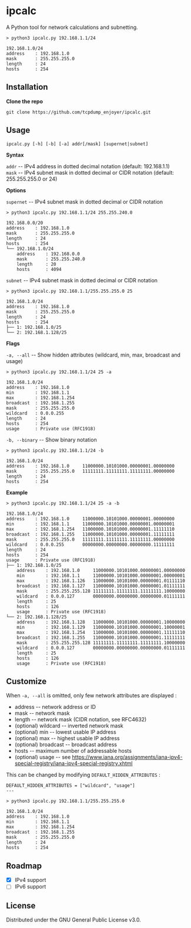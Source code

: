 # ipcalc

A Python tool for network calculations and subnetting.

```
> python3 ipcalc.py 192.168.1.1/24

192.168.1.0/24
address    : 192.168.1.0    
mask       : 255.255.255.0  
length     : 24             
hosts      : 254            
```

## Installation

**Clone the repo**

```
git clone https://github.com/tcpdump_enjoyer/ipcalc.git
```

## Usage

```
ipcalc.py [-h] [-b] [-a] addr[/mask] [supernet|subnet]
```

**Syntax**

`addr` -- IPv4 address in dotted decimal notation (default: 192.168.1.1)  
`mask` -- IPv4 subnet mask in dotted decimal or CIDR notation (default: 255.255.255.0 or 24)  

**Options**

`supernet` -- IPv4 subnet mask in dotted decimal or CIDR notation

```
> python3 ipcalc.py 192.168.1.1/24 255.255.240.0

192.168.0.0/20
address    : 192.168.1.0    
mask       : 255.255.255.0  
length     : 24             
hosts      : 254            
└── 192.168.1.0/24
    address    : 192.168.0.0    
    mask       : 255.255.240.0  
    length     : 20             
    hosts      : 4094           
```

`subnet` -- IPv4 subnet mask in dotted decimal or CIDR notation

```
> python3 ipcalc.py 192.168.1.1/255.255.255.0 25

192.168.1.0/24
address    : 192.168.1.0    
mask       : 255.255.255.0  
length     : 24             
hosts      : 254            
├── 1: 192.168.1.0/25          
└── 2: 192.168.1.128/25
```

**Flags**

`-a, --all` -- Show hidden attributes (wildcard, min, max, broadcast and usage)

```
> python3 ipcalc.py 192.168.1.1/24 25 -a

192.168.1.0/24
address    : 192.168.1.0    
min        : 192.168.1.1    
max        : 192.168.1.254  
broadcast  : 192.168.1.255  
mask       : 255.255.255.0  
wildcard   : 0.0.0.255      
length     : 24             
hosts      : 254            
usage      : Private use (RFC1918)
```

`-b, --binary` -- Show binary notation

```
> python3 ipcalc.py 192.168.1.1/24 -b

192.168.1.0/24
address    : 192.168.1.0     11000000.10101000.00000001.00000000
mask       : 255.255.255.0   11111111.11111111.11111111.00000000
length     : 24             
hosts      : 254            
```

**Example**

```
> python3 ipcalc.py 192.168.1.1/24 25 -a -b

192.168.1.0/24
address    : 192.168.1.0     11000000.10101000.00000001.00000000
min        : 192.168.1.1     11000000.10101000.00000001.00000001
max        : 192.168.1.254   11000000.10101000.00000001.11111110
broadcast  : 192.168.1.255   11000000.10101000.00000001.11111111
mask       : 255.255.255.0   11111111.11111111.11111111.00000000
wildcard   : 0.0.0.255       00000000.00000000.00000000.11111111
length     : 24             
hosts      : 254            
usage      : Private use (RFC1918)         
├── 1: 192.168.1.0/25
    address    : 192.168.1.0     11000000.10101000.00000001.00000000
    min        : 192.168.1.1     11000000.10101000.00000001.00000001
    max        : 192.168.1.126   11000000.10101000.00000001.01111110
    broadcast  : 192.168.1.127   11000000.10101000.00000001.01111111
    mask       : 255.255.255.128 11111111.11111111.11111111.10000000
    wildcard   : 0.0.0.127       00000000.00000000.00000000.01111111
    length     : 25             
    hosts      : 126            
    usage      : Private use (RFC1918)          
└── 2: 192.168.1.128/25       
    address    : 192.168.1.128   11000000.10101000.00000001.10000000
    min        : 192.168.1.129   11000000.10101000.00000001.10000001
    max        : 192.168.1.254   11000000.10101000.00000001.11111110
    broadcast  : 192.168.1.255   11000000.10101000.00000001.11111111
    mask       : 255.255.255.128 11111111.11111111.11111111.10000000
    wildcard   : 0.0.0.127       00000000.00000000.00000000.01111111
    length     : 25             
    hosts      : 126            
    usage      : Private use (RFC1918)
```

## Customize

When `-a, --all` is omitted, only few network attributes are displayed :
- address -- network address or ID  
- mask -- network mask  
- length -- network mask (CIDR notation, see RFC4632)  
- (optional) wildcard -- inverted network mask  
- (optional) min -- lowest usable IP address  
- (optional) max -- highest usable IP address  
- (optional) broadcast -- broadcast address  
- hosts -- maximum number of addressable hosts  
- (optional) usage -- see https://www.iana.org/assignments/iana-ipv4-special-registry/iana-ipv4-special-registry.xhtml

This can be changed by modifying `DEFAULT_HIDDEN_ATTRIBUTES` :

```
DEFAULT_HIDDEN_ATTRIBUTES = ["wildcard", "usage"]
---

> python3 ipcalc.py 192.168.1.1/255.255.255.0    

192.168.1.0/24
address    : 192.168.1.0    
min        : 192.168.1.1    
max        : 192.168.1.254  
broadcast  : 192.168.1.255  
mask       : 255.255.255.0  
length     : 24             
hosts      : 254            
```

## Roadmap

- [x] IPv4 support
- [ ] IPv6 support

## License

Distributed under the GNU General Public License v3.0.
